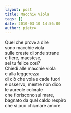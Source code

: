 ```yaml
---
layout: post
title: Macchie Viola
tags: []
date: 2010-03-10 14:56:00
author: pietro
---
```

Quel che provo a dire<br/>sono macchie viola<br/>sulle creste di onde strane<br/>e fiere, maestose,<br/>sei tu felice così?<br/>Chiedi alle macchie viola<br/>e alla leggerezza<br/>di ciò che vola e cade fuori<br/>e osservo, mentre non dico<br/>le aureole colorate<br/>che fioriscono sul mare,<br/>bagnato da quel caldo respiro<br/>che si può chiamare amore.
